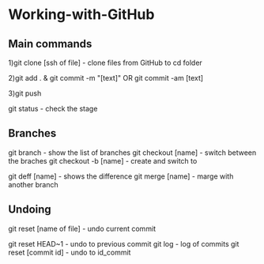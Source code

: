 # Working-with-GitHub

## Main commands
1)git clone [ssh of file] - clone files from GitHub to cd folder

2)git add . & git commit -m "[text]"
  OR git commit -am [text]

3)git push

git status - check the stage

## Branches

git branch 		          - show the list of branches
git checkout [name]     - switch between the braches
git checkout -b [name]  - create and switch to

git deff [name] 	      - shows the difference
git merge [name] 	      - marge with another branch

## Undoing

git reset [name of file] - undo current commit

git reset HEAD~1	     - undo to previous commit
git log 		           - log of commits
git reset [commit id]  - undo to id_commit
